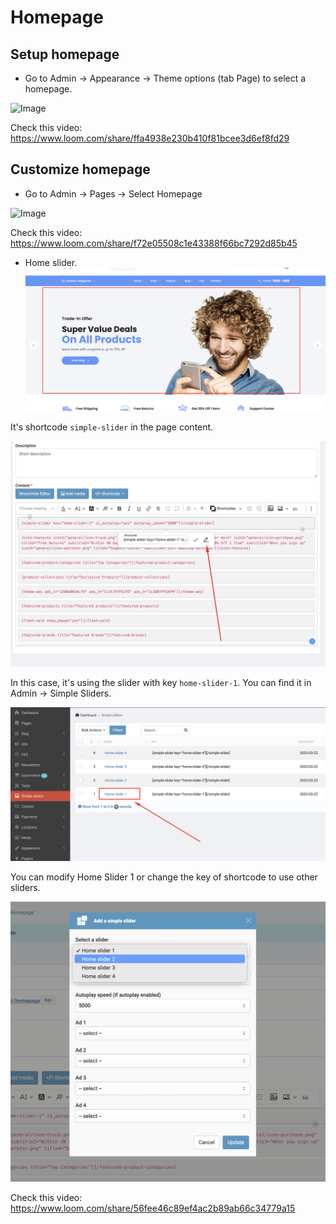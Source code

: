 # Homepage

## Setup homepage
- Go to Admin -> Appearance -> Theme options (tab Page) to select a homepage.

![Image](https://live.staticflickr.com/65535/51287854642_723cde63b7_b.jpg)

Check this video: https://www.loom.com/share/ffa4938e230b410f81bcee3d6ef8fd29

## Customize homepage
- Go to Admin -> Pages -> Select Homepage

![Image](https://live.staticflickr.com/65535/51289333549_5fbc8bffdd_b.jpg)

Check this video: https://www.loom.com/share/f72e05508c1e43388f66bc7292d85b45

- Home slider.
![Image](./images/home-slider.png)
  
It's shortcode `simple-slider` in the page content.

![Image](./images/home-slider-1.png)

In this case, it's using the slider with key `home-slider-1`. You can find it in Admin -> Simple Sliders.

![Image](./images/home-slider-2.png)

You can modify Home Slider 1 or change the key of shortcode to use other sliders.

![Image](./images/home-slider-3.png)

Check this video: https://www.loom.com/share/56fee46c89ef4ac2b89ab66c34779a15